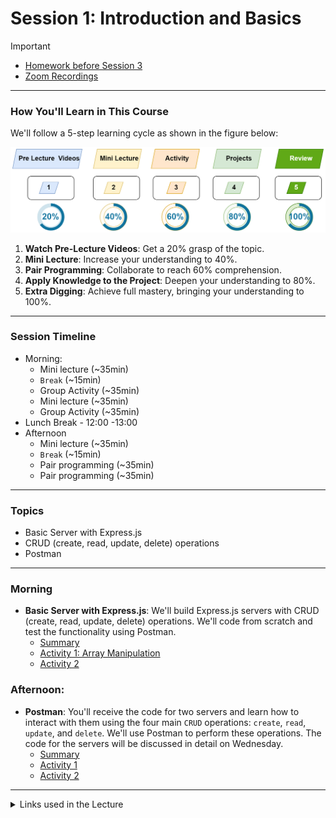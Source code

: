 # Session 1: Introduction and Basics


> [!IMPORTANT]  
> - [Homework before Session 3](./material/Homework.md)
> - [Zoom Recordings](https://metropoliafi-my.sharepoint.com/:f:/g/personal/samiben_metropolia_fi/EramjTltA_BOni_R40opXRQBTQ1_gK6EWP2cbcX5G63ghA)

------

### How You'll Learn in This Course

We'll follow a 5-step learning cycle as shown in the figure below:

![](./material/img/learning-phases.png)

1. **Watch Pre-Lecture Videos**: Get a 20% grasp of the topic.
2. **Mini Lecture**: Increase your understanding to 40%.
3. **Pair Programming**: Collaborate to reach 60% comprehension.
4. **Apply Knowledge to the Project**: Deepen your understanding to 80%.
5. **Extra Digging**: Achieve full mastery, bringing your understanding to 100%.


-----
### Session Timeline 

- Morning:
  - Mini lecture (~35min)
  - `Break` (~15min)
  - Group Activity (~35min)
  - Mini lecture (~35min)
  - Group Activity (~35min)
- Lunch Break - 12:00 -13:00
- Afternoon
  - Mini lecture (~35min)
  - `Break` (~15min)
  - Pair programming (~35min)
  - Pair programming (~35min)

-----
### Topics

- Basic Server with Express.js
- CRUD (create, read, update, delete) operations
- Postman

-----
### Morning

- **Basic Server with Express.js**: We'll build Express.js servers with CRUD (create, read, update, delete) operations. We'll code from scratch and test the functionality using Postman.
  - [Summary](./material/crud.md)
  - [Activity 1: Array Manipulation](./material/crud-activity.md)
  - [Activity 2](./material/crud-activity2.md)

### Afternoon:

- **Postman**: You'll receive the code for two servers and learn how to interact with them using the four main `CRUD` operations: `create`, `read`, `update`, and `delete`. We'll use Postman to perform these operations. The code for the servers will be discussed in detail on Wednesday.
  - [Summary](./material/postman.md)
  - [Activity 1](./material/postman-activity.md)
  - [Activity 2](./material/postman-activity2.md) 
  
----
<details>
<summary>Links used in the Lecture</summary>

- https://excalidraw.com/
- 

</details>

  

<!-- links -->



<!-- 

> [!NOTE]  
> Highlights information that users should take into account, even when skimming.

> [!TIP]
> Optional information to help a user be more successful.

> [!IMPORTANT]  
> Crucial information necessary for users to succeed.

> [!WARNING]  
> Critical content demanding immediate user attention due to potential risks.

> [!CAUTION]
> Negative potential consequences of an action. 

-->